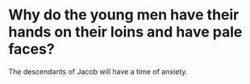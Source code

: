 # Why do the young men have their hands on their loins and have pale faces?

The descendants of Jacob will have a time of anxiety.
